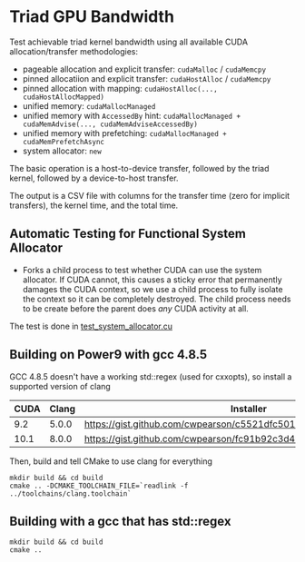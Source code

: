 # Triad GPU Bandwidth

Test achievable triad kernel bandwidth using all available CUDA allocation/transfer methodologies:
* pageable allocation and explicit transfer: `cudaMalloc` / `cudaMemcpy`
* pinned allocatiion and explicit transfer: `cudaHostAlloc` / `cudaMemcpy`
* pinned allocation with mapping: `cudaHostAlloc(..., cudaHostAllocMapped)`
* unified memory: `cudaMallocManaged`
* unified memory with `AccessedBy` hint: `cudaMallocManaged + cudaMemAdvise(..., cudaMemAdviseAccessedBy)`
* unified memory with prefetching: `cudaMallocManaged + cudaMemPrefetchAsync`
* system allocator: `new`

The basic operation is a host-to-device transfer, followed by the triad kernel, followed by a device-to-host transfer.

The output is a CSV file with columns for the transfer time (zero for implicit transfers), the kernel time, and the total time.

## Automatic Testing for Functional System Allocator
* Forks a child process to test whether CUDA can use the system allocator.
If CUDA cannot, this causes a sticky error that permanently damages the CUDA context, so we use a child process to fully isolate the context so it can be completely destroyed.
The child process needs to be create before the parent does *any* CUDA activity at all.

The test is done in [test_system_allocator.cu](test_system_allocator.cu)

## Building on Power9 with gcc 4.8.5

GCC 4.8.5 doesn't have a working std::regex (used for cxxopts), so install a supported version of clang

|CUDA | Clang | Installer |
|-|-|-|
| 9.2  | 5.0.0 | https://gist.github.com/cwpearson/c5521dfc50175b1d977643b2fc5a2bb1 |
| 10.1 | 8.0.0 | https://gist.github.com/cwpearson/fc91b92c3d49d75a1b3a559aacb1d38e |

Then, build and tell CMake to use clang for everything

```
mkdir build && cd build
cmake .. -DCMAKE_TOOLCHAIN_FILE=`readlink -f ../toolchains/clang.toolchain`
```

## Building with a gcc that has std::regex

```
mkdir build && cd build
cmake ..
```
